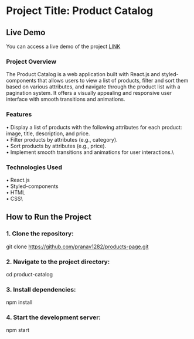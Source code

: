 # Project Title: Product Catalog

## Live Demo
You can access a live demo of the project  [LINK](https://pranav1282.github.io/products-page/)

### Project Overview
The Product Catalog is a web application built with React.js and styled-components that allows users to view a list of products, filter and sort them based on various attributes, and navigate through the product list with a pagination system. It offers a visually appealing and responsive user interface with smooth transitions and animations.

### Features
• Display a list of products with the following attributes for each product: image, title, description, and price.\
• Filter products by attributes (e.g., category).\
• Sort products by attributes (e.g., price).\
• Implement smooth transitions and animations for user interactions.\

### Technologies Used
• React.js\
• Styled-components\
• HTML\
• CSS\

## How to Run the Project

### 1. Clone the repository:
git clone https://github.com/pranav1282/products-page.git
### 2. Navigate to the project directory:
cd product-catalog
### 3. Install dependencies:
npm install
### 4. Start the development server:
npm start
